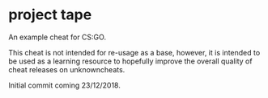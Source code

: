 # project tape
An example cheat for CS:GO.

This cheat is not intended for re-usage as a base, however, it is intended to be used as a learning resource to hopefully improve the overall quality of cheat releases on unknowncheats.

Initial commit coming 23/12/2018.
